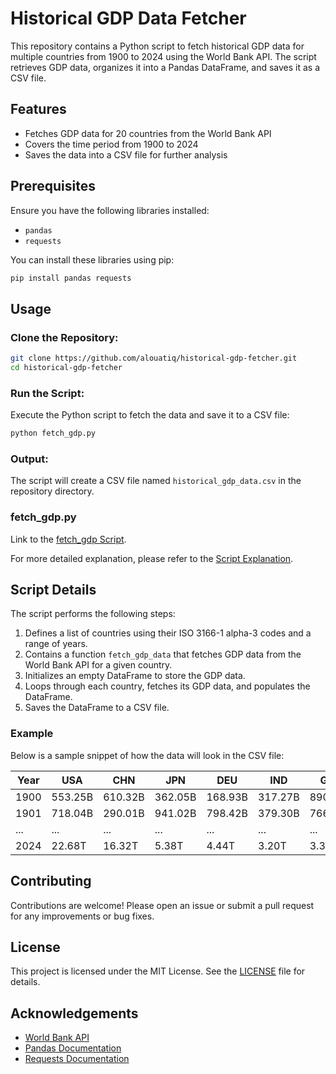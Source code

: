 
# Historical GDP Data Fetcher

This repository contains a Python script to fetch historical GDP data for multiple countries from 1900 to 2024 using the World Bank API. The script retrieves GDP data, organizes it into a Pandas DataFrame, and saves it as a CSV file.

## Features

- Fetches GDP data for 20 countries from the World Bank API
- Covers the time period from 1900 to 2024
- Saves the data into a CSV file for further analysis

## Prerequisites

Ensure you have the following libraries installed:

- `pandas`
- `requests`

You can install these libraries using pip:

```bash
pip install pandas requests
```

## Usage

### Clone the Repository:

```bash
git clone https://github.com/alouatiq/historical-gdp-fetcher.git
cd historical-gdp-fetcher
```

### Run the Script:

Execute the Python script to fetch the data and save it to a CSV file:

```bash
python fetch_gdp.py
```

### Output:

The script will create a CSV file named `historical_gdp_data.csv` in the repository directory.

### fetch_gdp.py

Link to the [fetch_gdp Script](https://github.com/alouatiq/historical-gdp-fetcher/blob/main/fetch_gdp.py).

For more detailed explanation, please refer to the [Script Explanation](https://github.com/alouatiq/historical-gdp-fetcher/blob/main/ScriptExplained).

## Script Details

The script performs the following steps:

1. Defines a list of countries using their ISO 3166-1 alpha-3 codes and a range of years.
2. Contains a function `fetch_gdp_data` that fetches GDP data from the World Bank API for a given country.
3. Initializes an empty DataFrame to store the GDP data.
4. Loops through each country, fetches its GDP data, and populates the DataFrame.
5. Saves the DataFrame to a CSV file.

### Example

Below is a sample snippet of how the data will look in the CSV file:

| Year | USA         | CHN         | JPN         | DEU         | IND         | GBR         | ... |
|------|-------------|-------------|-------------|-------------|-------------|-------------|-----|
| 1900 | 553.25B     | 610.32B     | 362.05B     | 168.93B     | 317.27B     | 890.89B     | ... |
| 1901 | 718.04B     | 290.01B     | 941.02B     | 798.42B     | 379.30B     | 766.91B     | ... |
| ...  | ...         | ...         | ...         | ...         | ...         | ...         | ... |
| 2024 | 22.68T      | 16.32T      | 5.38T       | 4.44T       | 3.20T       | 3.32T       | ... |

## Contributing

Contributions are welcome! Please open an issue or submit a pull request for any improvements or bug fixes.

## License

This project is licensed under the MIT License. See the [LICENSE](LICENSE) file for details.

## Acknowledgements

- [World Bank API](https://data.worldbank.org/)
- [Pandas Documentation](https://pandas.pydata.org/pandas-docs/stable/)
- [Requests Documentation](https://requests.readthedocs.io/en/master/)
